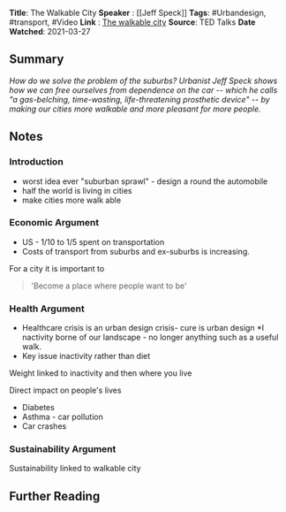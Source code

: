 **Title**: The Walkable City
**Speaker**  : [[Jeff Speck]]
**Tags**: #Urbandesign, #transport, #Video 
**Link** : [The walkable city](https://www.ted.com/talks/jeff_speck_the_walkable_city?language=en)
**Source**: TED Talks
**Date Watched**: 2021-03-27
## Summary 
*How do we solve the problem of the suburbs? Urbanist Jeff Speck shows how we can free ourselves from dependence on the car -- which he calls "a gas-belching, time-wasting, life-threatening prosthetic device" -- by making our cities more walkable and more pleasant for more people.*

## Notes
### Introduction
* worst idea ever "suburban sprawl"  - design a round the automobile
* half the world is living in cities
* make cities more walk able

### Economic Argument
* US - 1/10 to 1/5 spent on transportation
* Costs of transport from suburbs and ex-suburbs is increasing.

For a city it is important to  
>'Become a place where people want to be'

### Health Argument 
* Healthcare crisis is an urban design crisis- cure is urban design
*I nactivity borne of our landscape - no longer anything such as a useful walk. 
* Key issue inactivity rather than diet

Weight linked to inactivity and then where you live

Direct impact on people's lives
* Diabetes
* Asthma - car pollution 
* Car crashes

### Sustainability Argument
Sustainability linked to walkable city 



## Further Reading
 





